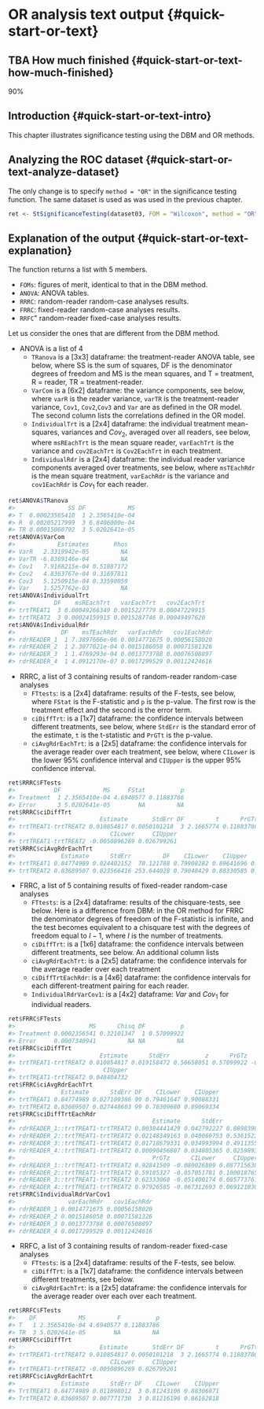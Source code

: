 # OR analysis text output {#quick-start-or-text}





## TBA How much finished {#quick-start-or-text-how-much-finished}
90%


## Introduction {#quick-start-or-text-intro}
This chapter illustrates significance testing using the DBM and OR methods. 


## Analyzing the ROC dataset {#quick-start-or-text-analyze-dataset}

The only change is to specify `method = "OR"` in the significance testing function. The same dataset is used as was used in the previous chapter. 


```r
ret <- StSignificanceTesting(dataset03, FOM = "Wilcoxon", method = "OR")
```

## Explanation of the output {#quick-start-or-text-explanation}
The function returns a list with 5 members.  

* `FOMs`: figures of merit, identical to that in the DBM method. 
* `ANOVA`: ANOVA tables.
* `RRRC`: random-reader random-case analyses results.
* `FRRC`: fixed-reader random-case analyses results.
* `RRFC`" random-reader fixed-case analyses results.

Let us consider the ones that are different from the DBM method. 


* ANOVA is a list of 4
    + `TRanova` is a [3x3] dataframe: the treatment-reader ANOVA table, see below, where SS is the sum of squares, DF is the denominator degrees of freedom and MS is the mean squares, and T = treatment, R = reader, TR = treatment-reader.  
    + `VarCom` is a [6x2] dataframe: the variance components, see below, where `varR` is the reader variance, `varTR` is the treatment-reader variance, `Cov1`, `Cov2`,`Cov3` and `Var` are as defined in the OR model. The second column lists the correlations defined in the OR model.
    + `IndividualTrt` is a [2x4] dataframe: the individual treatment mean-squares, variances and $Cov_2$, averaged over all readers, see below, where `msREachTrt` is the mean square reader, `varEachTrt` is the variance and `cov2EachTrt` is `Cov2EachTrt` in each treatment.
    + `IndividualRdr` is a [2x4] dataframe: the individual reader variance components averaged over treatments, see below, where `msTEachRdr` is the mean square treatment, `varEachRdr` is the variance and `cov1EachRdr` is $Cov_1$ for each reader.
    

```r
ret$ANOVA$TRanova
#>               SS DF            MS
#> T  0.00023565410  1 2.3565410e-04
#> R  0.00205217999  3 6.8406000e-04
#> TR 0.00015060792  3 5.0202641e-05
ret$ANOVA$VarCom
#>            Estimates       Rhos
#> VarR   2.3319942e-05         NA
#> VarTR -6.8389146e-04         NA
#> Cov1   7.9168215e-04 0.51887172
#> Cov2   4.8363767e-04 0.31697811
#> Cov3   5.1250915e-04 0.33590059
#> Var    1.5257762e-03         NA
ret$ANOVA$IndividualTrt
#>           DF    msREachTrt   varEachTrt   cov2EachTrt
#> trtTREAT1  3 0.00049266349 0.0015227779 0.00047229915
#> trtTREAT2  3 0.00024159915 0.0015287746 0.00049497620
ret$ANOVA$IndividualRdr
#>             DF    msTEachRdr   varEachRdr   cov1EachRdr
#> rdrREADER_1  1 7.3897606e-06 0.0014771675 0.00056158020
#> rdrREADER_2  1 2.3077021e-04 0.0015186058 0.00071581326
#> rdrREADER_3  1 1.4769293e-04 0.0013773788 0.00076508897
#> rdrREADER_4  1 4.0912170e-07 0.0017299529 0.00112424616
```

* RRRC, a list of 3 containing results of random-reader random-case analyses
    + `FTtests`: is a [2x4] dataframe: results of the F-tests, see below, where `FStat` is the F-statistic and `p` is the p-value. The first row is the treatment effect and the second is the error term.
    + `ciDiffTrt`: is a [1x7] dataframe: the confidence intervals between different treatments, see below, where `StdErr` is the standard error of the estimate, `t` is the t-statistic and `PrGTt` is the p-value.
    + `ciAvgRdrEachTrt`: is a [2x5] dataframe: the confidence intervals for the average reader over each treatment, see below, where `CILower` is the lower 95% confidence interval and `CIUpper` is the upper 95% confidence interval.
    

```r
ret$RRRC$FTests
#>           DF            MS     FStat          p
#> Treatment  1 2.3565410e-04 4.6940577 0.11883786
#> Error      3 5.0202641e-05        NA         NA
ret$RRRC$ciDiffTrt
#>                        Estimate       StdErr DF         t      PrGTt
#> trtTREAT1-trtTREAT2 0.010854817 0.0050101218  3 2.1665774 0.11883786
#>                           CILower     CIUpper
#> trtTREAT1-trtTREAT2 -0.0050896269 0.026799261
ret$RRRC$ciAvgRdrEachTrt
#>             Estimate      StdErr         DF    CILower    CIUpper          Cov2
#> trtTREAT1 0.84774989 0.024402152  70.121788 0.79908282 0.89641696 0.00047229915
#> trtTREAT2 0.83689507 0.023566416 253.644028 0.79048429 0.88330585 0.00049497620
```

* FRRC, a list of 5 containing results of fixed-reader random-case analyses
    + `FTtests`: is a [2x4] dataframe: results of the chisquare-tests, see below. Here is a difference from DBM: in the OR method for FRRC the denominator degrees of freedom of the F-statistic is infinite, and the test becomes equivalent to a chisquare test with the degrees of freedom equal to $I-1$, where $I$ is the number of treatments.
    + `ciDiffTrt`: is a [1x6] dataframe: the confidence intervals between different treatments, see below. An additional column lists 
    + `ciAvgRdrEachTrt`: is a [2x5] dataframe: the confidence intervals for the average reader over each treatment
    + `ciDiffTrtEachRdr`: is a [4x6] dataframe: the confidence intervals for each different-treatment pairing for each reader. 
   + `IndividualRdrVarCov1`: is a [4x2] dataframe: $Var$ and $Cov_1$ for individual readers. 
    

```r
ret$FRRC$FTests
#>                     MS      Chisq DF          p
#> Treatment 0.0002356541 0.32101347  1 0.57099922
#> Error     0.0007340941         NA NA         NA
ret$FRRC$ciDiffTrt
#>                        Estimate      StdErr          z      PrGTz      CILower
#> trtTREAT1-trtTREAT2 0.010854817 0.019158472 0.56658051 0.57099922 -0.026695098
#>                         CIUpper
#> trtTREAT1-trtTREAT2 0.048404732
ret$FRRC$ciAvgRdrEachTrt
#>             Estimate      StdErr DF    CILower    CIUpper
#> trtTREAT1 0.84774989 0.027109386 99 0.79461647 0.90088331
#> trtTREAT2 0.83689507 0.027448603 99 0.78309680 0.89069334
ret$FRRC$ciDiffTrtEachRdr
#>                                       Estimate      StdErr           z
#> rdrREADER_1::trtTREAT1-trtTREAT2 0.00384441429 0.042792227 0.089839080
#> rdrREADER_2::trtTREAT1-trtTREAT2 0.02148349163 0.040069753 0.536152334
#> rdrREADER_3::trtTREAT1-trtTREAT2 0.01718679331 0.034993994 0.491135520
#> rdrREADER_4::trtTREAT1-trtTREAT2 0.00090456807 0.034805365 0.025989329
#>                                       PrGTz      CILower     CIUpper
#> rdrREADER_1::trtTREAT1-trtTREAT2 0.92841509 -0.080026809 0.087715638
#> rdrREADER_2::trtTREAT1-trtTREAT2 0.59185327 -0.057051781 0.100018765
#> rdrREADER_3::trtTREAT1-trtTREAT2 0.62333060 -0.051400174 0.085773761
#> rdrREADER_4::trtTREAT1-trtTREAT2 0.97926585 -0.067312693 0.069121830
ret$FRRC$IndividualRdrVarCov1
#>               varEachRdr   cov1EachRdr
#> rdrREADER_1 0.0014771675 0.00056158020
#> rdrREADER_2 0.0015186058 0.00071581326
#> rdrREADER_3 0.0013773788 0.00076508897
#> rdrREADER_4 0.0017299529 0.00112424616
```

    
* RRFC, a list of 3 containing results of random-reader fixed-case analyses
    + `FTtests`: is a [2x4] dataframe: results of the F-tests, see below. 
    + `ciDiffTrt`: is a [1x7] dataframe: the confidence intervals between different treatments, see below. 
    + `ciAvgRdrEachTrt`: is a [2x5] dataframe: the confidence intervals for the average reader over each  over each treatment.  

    

```r
ret$RRFC$FTests
#>    DF            MS         F          p
#> T   1 2.3565410e-04 4.6940577 0.11883786
#> TR  3 5.0202641e-05        NA         NA
ret$RRFC$ciDiffTrt
#>                        Estimate       StdErr DF         t      PrGTt
#> trtTREAT1-trtTREAT2 0.010854817 0.0050101218  3 2.1665774 0.11883786
#>                           CILower     CIUpper
#> trtTREAT1-trtTREAT2 -0.0050896269 0.026799261
ret$RRFC$ciAvgRdrEachTrt
#>             Estimate      StdErr DF    CILower    CIUpper
#> TrtTREAT1 0.84774989 0.011098012  3 0.81243106 0.88306871
#> TrtTREAT2 0.83689507 0.007771730  3 0.81216196 0.86162818
```


